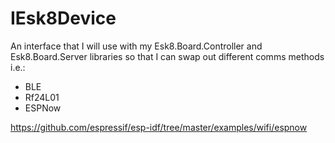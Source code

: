 # IEsk8Device
An interface that I will use with my Esk8.Board.Controller and Esk8.Board.Server libraries so that I can swap out different comms methods i.e.:
- BLE
- Rf24L01
- ESPNow


https://github.com/espressif/esp-idf/tree/master/examples/wifi/espnow
